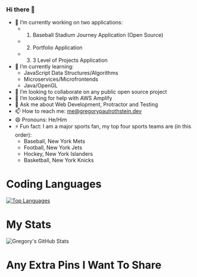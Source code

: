 ### Hi there 👋

- 🔭 I’m currently working on two applications:
  - 1. Baseball Stadium Journey Application (Open Source)
  - 2. Portfolio Application
  - 3. 3 Level of Projects Application
- 🌱 I’m currently learning:
  -  JavaScript Data Structures/Algorithms
  -  Microservices/Microfrontends
  -  Java/OpenGL
- 👯 I’m looking to collaborate on any public open source project
- 🤔 I’m looking for help with AWS Amplify
- 💬 Ask me about Web Development, Protractor and Testing
- 📫 How to reach me: me@gregorypaulrothstein.dev
- 😄 Pronouns: He/Him
- ⚡ Fun fact: I am a major sports fan, my top four sports teams are (in this order):
  - Baseball, New York Mets
  - Football, New York Jets
  - Hockey, New York Islanders
  - Basketball, New York Knicks

# Coding Languages
[![Top Languages](https://github-readme-stats.vercel.app/api/top-langs/?username=groths89)](https://github.com/anuraghazra/github-readme-stats)

# My Stats
![Gregory's GitHub Stats](https://github-readme-stats.vercel.app/api?username=groths89)

# Any Extra Pins I Want To Share
